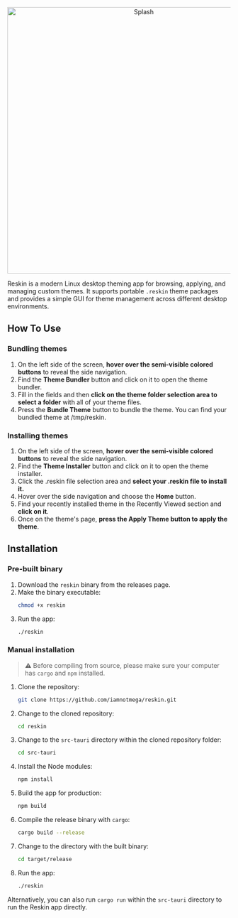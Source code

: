 <p align="center">
  <img src="https://raw.githubusercontent.com/iamnotmega/reskin/main/public/assets/splash.svg" alt="Splash" width="600"/>
</p>

Reskin is a modern Linux desktop theming app for browsing, applying, and managing custom themes. It supports portable `.reskin` theme packages and provides a simple GUI for theme management across different desktop environments.

## How To Use

### Bundling themes
1. On the left side of the screen, **hover over the semi-visible colored buttons** to reveal the side navigation.
2. Find the **Theme Bundler** button and click on it to open the theme bundler.
3. Fill in the fields and then **click on the theme folder selection area to select a folder** with all of your theme files.
4. Press the **Bundle Theme** button to bundle the theme. You can find your bundled theme at /tmp/reskin.

### Installing themes
1. On the left side of the screen, **hover over the semi-visible colored buttons** to reveal the side navigation.
2. Find the **Theme Installer** button and click on it to open the theme installer.
3. Click the .reskin file selection area and **select your .reskin file to install it.**
4. Hover over the side navigation and choose the **Home** button.
5. Find your recently installed theme in the Recently Viewed section and **click on it**.
6. Once on the theme's page, **press the Apply Theme button to apply the theme**.

## Installation

### Pre-built binary

1. Download the `reskin` binary from the releases page.
2. Make the binary executable:
   ```bash
   chmod +x reskin
   ```
3. Run the app:
   ```bash
   ./reskin
   ```
### Manual installation
> **⚠️** Before compiling from source, please make sure your computer has `cargo` and `npm` installed.

1. Clone the repository:
   ```bash
   git clone https://github.com/iamnotmega/reskin.git
   ```
2. Change to the cloned repository:
   ```bash
   cd reskin
   ```
3. Change to the `src-tauri` directory within the cloned repository folder:
   ```bash
   cd src-tauri
   ```
5. Install the Node modules:
   ```bash
   npm install
   ```
6. Build the app for production:
   ```bash
   npm build
   ```
7. Compile the release binary with `cargo`:
    ```bash
    cargo build --release
    ```
8. Change to the directory with the built binary:
   ```bash
   cd target/release
   ```
9. Run the app:
   ```bash
   ./reskin
   ```

Alternatively, you can also run `cargo run` within the `src-tauri` directory to run the Reskin app directly.
